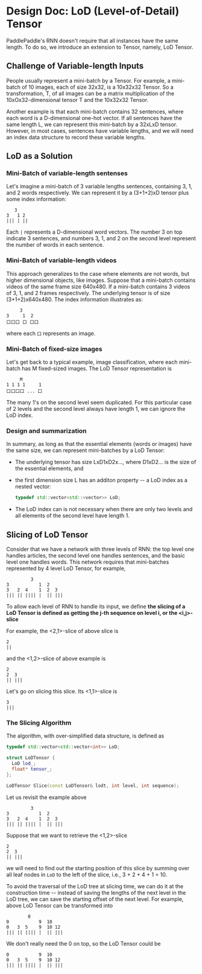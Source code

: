 # Design Doc: LoD (Level-of-Detail) Tensor

PaddlePaddle's RNN doesn't require that all instances have the same length.  To do so, we introduce an extension to Tensor, namely, LoD Tensor.

## Challenge of Variable-length Inputs

People usually represent a mini-batch by a Tensor. For example, a mini-batch of 10 images, each of size 32x32, is a 10x32x32 Tensor.  So a transformation, T, of all images can be a matrix multiplication of the 10xOx32-dimensional tensor T and the 10x32x32 Tensor.

Another example is that each mini-batch contains 32 sentences, where each word is a D-dimensional one-hot vector.  If all sentences have the same length L, we can represent this mini-batch by a 32xLxD tensor.  However, in most cases, sentences have variable lengths, and we will need an index data structure to record these variable lengths.

## LoD as a Solution

### Mini-Batch of variable-length sentenses

Let's imagine a mini-batch of 3 variable lengths sentences, containing 3, 1, and 2 words respectively.  We can represent it by a (3+1+2)xD tensor plus some index information:

```
   3
3   1 2
||| | ||
```

Each `|` represents a D-dimensional word vectors.  The number 3 on top indicate 3 sentences, and numbers 3, 1, and 2 on the second level represent the number of words in each sentence.

### Mini-Batch of variable-length videos

This approach generalizes to the case where elements are not words, but higher dimensional objects, like images.  Suppose that a mini-batch contains videos of the same frame size 640x480.  If a mini-batch contains 3 videos of 3, 1, and 2 frames respectively.  The underlying tensor is of size (3+1+2)x640x480.  The index information illustrates as:

```
     3
3     1  2
口口口 口 口口
```

where each `口` represents an image.

### Mini-Batch of fixed-size images

Let's get back to a typical example, image classification, where each mini-batch has M fixed-sized images.  The LoD Tensor representation is

```
     M
1 1 1 1     1
口口口口 ... 口
```

The many 1's on the second level seem duplicated.  For this particular case of 2 levels and the second level always have length 1, we can ignore the LoD index.

### Design and summarization

In summary, as long as that the essential elements (words  or images) have the same size, we can represent mini-batches by a LoD Tensor:

- The underlying tensor has size LxD1xD2x..., where D1xD2... is the size of the essential elements, and
- the first dimension size L has an additon property -- a LoD index as a nested vector:

  ```c++
  typedef std::vector<std::<vector>> LoD;
  ```

- The LoD index can is not necessary when there are only two levels and all elements of the second level have length 1.

## Slicing of LoD Tensor

Consider that we have a network with three levels of RNN: the top level one handles articles, the second level one handles sentences, and the basic level one handles words.  This network requires that mini-batches represented by 4 level LoD Tensor, for example,

```
         3
3           1  2
3   2  4    1  2  3
||| || |||| |  || |||
```

To allow each level of RNN to handle its input, we define **the slicing of a LoD Tensor is defined as getting the j-th sequence on level i, or the <i,j>-slice**

For example, the <2,1>-slice of above slice is

```
2
||
```

and the <1,2>-slice of above example is

```
2
2  3
|| |||
```

Let's go on slicing this slice.  Its <1,1>-slice is

```
3
|||
```

### The Slicing Algorithm

The algorithm, with over-simplified data structure, is defined as

```c++
typedef std::vector<std::vector<int>> LoD;

struct LoDTensor {
  LoD lod_;
  float* tensor_;
};

LoDTensor Slice(const LoDTensor& lodt, int level, int sequence);
```

Let us revisit the example above

```
         3
3           1  2
3   2  4    1  2  3
||| || |||| |  || |||
```

Suppose that we want to retrieve the <1,2>-slice

```
2
2  3
|| |||
```

we will need to find out the starting position of this slice by summing over all leaf nodes in `LoD` to the left of the slice, i.e., 3 + 2 + 4 + 1 = 10.

To avoid the traversal of the LoD tree at slicing time,  we can do it at the construction time -- instead of saving the lengths of the next level in the LoD tree, we can save the starting offset of the next level.  For example, above LoD Tensor can be transformed into

```
        0
0           9  10
0   3  5    9  10 12
||| || |||| |  || |||
```

We don't really need the 0 on top, so the LoD Tensor could be

```
0           9  10
0   3  5    9  10 12
||| || |||| |  || |||
```
